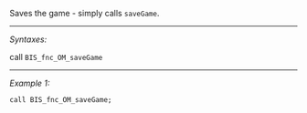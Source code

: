 Saves the game - simply calls `saveGame`.


---
*Syntaxes:*

call `BIS_fnc_OM_saveGame`

---
*Example 1:*

```sqf
call BIS_fnc_OM_saveGame;
```